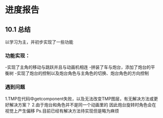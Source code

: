 # 进度报告
## 10.1 总结
以学习为主，并初步实现了一些功能

### 功能实现：
-实现了主角的移动与跳跃并且与动画机相连
-拼装了车与炮台，添加了炮台的平衡树
-实现了炮台的控制以及炮台角色与主角色的切换、炮台角色的方向控制

### 遇到问题
1.TMP在代码中getcomponent失败，以及无法改变TMP图层，有无解决方法或更好解决方案？
2.由于炮台和角色并不是同一个动画里的 因此炮台旋转时角色会在视觉上产生偏移
  Ps.目前已经有解决方法待实现但是略为麻烦
